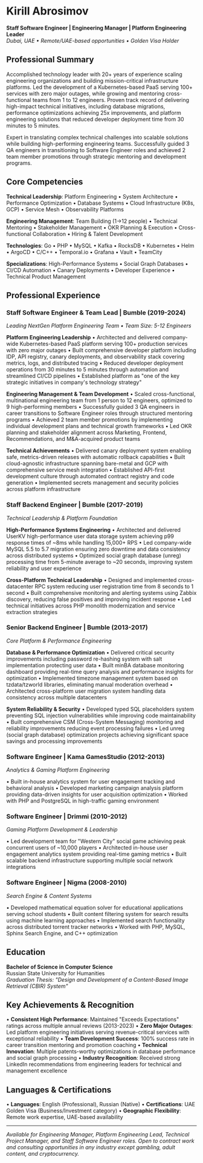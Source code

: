 # Kirill Abrosimov
**Staff Software Engineer | Engineering Manager | Platform Engineering Leader**  
*Dubai, UAE • Remote/UAE-based opportunities • Golden Visa Holder*

## Professional Summary

Accomplished technology leader with 20+ years of experience scaling engineering organizations and building mission-critical infrastructure platforms. Led the development of a Kubernetes-based PaaS serving 100+ services with zero major outages, while growing and mentoring cross-functional teams from 1 to 12 engineers. Proven track record of delivering high-impact technical initiatives, including database migrations, performance optimizations achieving 25x improvements, and platform engineering solutions that reduced developer deployment time from 30 minutes to 5 minutes.

Expert in translating complex technical challenges into scalable solutions while building high-performing engineering teams. Successfully guided 3 QA engineers in transitioning to Software Engineer roles and achieved 2 team member promotions through strategic mentoring and development programs.

## Core Competencies

**Technical Leadership**: Platform Engineering • System Architecture • Performance Optimization • Database Systems • Cloud Infrastructure (K8s, GCP) • Service Mesh • Observability Platforms

**Engineering Management**: Team Building (1→12 people) • Technical Mentoring • Stakeholder Management • OKR Planning & Execution • Cross-functional Collaboration • Hiring & Talent Development

**Technologies**: Go • PHP • MySQL • Kafka • RocksDB • Kubernetes • Helm • ArgoCD • C/C++ • Temporal.io • Grafana • Vault • TeamCity

**Specializations**: High-Performance Systems • Social Graph Databases • CI/CD Automation • Canary Deployments • Developer Experience • Technical Product Management

## Professional Experience

### Staff Software Engineer & Team Lead | Bumble (2019-2024)
*Leading NextGen Platform Engineering Team • Team Size: 5-12 Engineers*

**Platform Engineering Leadership**
• Architected and delivered company-wide Kubernetes-based PaaS platform serving 100+ production services with zero major outages
• Built comprehensive developer platform including IDP, API registry, canary deployments, and observability stack covering metrics, logs, and distributed tracing
• Reduced developer deployment operations from 30 minutes to 5 minutes through automation and streamlined CI/CD pipelines
• Established platform as "one of the key strategic initiatives in company's technology strategy"

**Engineering Management & Team Development**
• Scaled cross-functional, multinational engineering team from 1 person to 12 engineers, optimized to 9 high-performing members
• Successfully guided 3 QA engineers in career transitions to Software Engineer roles through structured mentoring programs
• Achieved 2 team member promotions by implementing individual development plans and technical growth frameworks
• Led OKR planning and stakeholder alignment across Marketing, Frontend, Recommendations, and M&A-acquired product teams

**Technical Achievements**
• Delivered canary deployment system enabling safe, metrics-driven releases with automatic rollback capabilities
• Built cloud-agnostic infrastructure spanning bare-metal and GCP with comprehensive service mesh integration
• Established API-first development culture through automated contract registry and code generation
• Implemented secrets management and security policies across platform infrastructure

### Staff Backend Engineer | Bumble (2017-2019)
*Technical Leadership & Platform Foundation*

**High-Performance Systems Engineering**
• Architected and delivered UserKV high-performance user data storage system achieving p99 response times of ~8ms while handling 15,000+ RPS
• Led company-wide MySQL 5.5 to 5.7 migration ensuring zero downtime and data consistency across distributed systems
• Optimized social graph database (unreg) processing time from 5-minute average to ~20 seconds, improving system reliability and user experience

**Cross-Platform Technical Leadership**
• Designed and implemented cross-datacenter RPC system reducing user registration time from 8 seconds to 1 second
• Built comprehensive monitoring and alerting systems using Zabbix discovery, reducing false positives and improving incident response
• Led technical initiatives across PHP monolith modernization and service extraction strategies

### Senior Backend Engineer | Bumble (2013-2017)
*Core Platform & Performance Engineering*

**Database & Performance Optimization**
• Delivered critical security improvements including password re-hashing system with salt implementation protecting user data
• Built minBA database monitoring dashboard providing real-time query analysis and performance insights for optimization
• Implemented timezone management system based on tzdata/tzworld libraries, eliminating manual moderation overhead
• Architected cross-platform user migration system handling data consistency across multiple datacenters

**System Reliability & Security**
• Developed typed SQL placeholders system preventing SQL injection vulnerabilities while improving code maintainability
• Built comprehensive CSM (Cross-System Messaging) monitoring and reliability improvements reducing event processing failures
• Led unreg (social graph database) optimization projects achieving significant space savings and processing improvements

### Software Engineer | Kama GamesStudio (2012-2013)
*Analytics & Gaming Platform Engineering*

• Built in-house analytics system for user engagement tracking and behavioral analysis
• Developed marketing campaign analysis platform providing data-driven insights for user acquisition optimization
• Worked with PHP and PostgreSQL in high-traffic gaming environment

### Software Engineer | Drimmi (2010-2012)
*Gaming Platform Development & Leadership*

• Led development team for "Western City" social game achieving peak concurrent users of ~10,000 players
• Architected in-house user engagement analytics system providing real-time gaming metrics
• Built scalable backend infrastructure supporting multiple social network integrations

### Software Engineer | Nigma (2008-2010)
*Search Engine & Content Systems*

• Developed mathematical equation solver for educational applications serving school students
• Built content filtering system for search results using machine learning approaches
• Implemented search functionality across distributed torrent tracker networks
• Worked with PHP, MySQL, Sphinx Search Engine, and C++ optimization

## Education

**Bachelor of Science in Computer Science**  
Russian State University for Humanities  
*Graduation Thesis: "Design and Development of a Content-Based Image Retrieval (CBIR) System"*

## Key Achievements & Recognition

• **Consistent High Performance**: Maintained "Exceeds Expectations" ratings across multiple annual reviews (2013-2023)
• **Zero Major Outages**: Led platform engineering initiatives serving revenue-critical services with exceptional reliability
• **Team Development Success**: 100% success rate in career transition mentoring and promotion coaching
• **Technical Innovation**: Multiple patents-worthy optimizations in database performance and social graph processing
• **Industry Recognition**: Received strong LinkedIn recommendations from engineering leaders for technical and management excellence

## Languages & Certifications

• **Languages**: English (Professional), Russian (Native)
• **Certifications**: UAE Golden Visa (Business/Investment category)
• **Geographic Flexibility**: Remote work expertise, UAE-based availability

---

*Available for Engineering Manager, Platform Engineering Lead, Technical Project Manager, and Staff Software Engineer roles. Open to contract work and consulting opportunities in any industry except gambling, adult content, and cryptocurrency.*